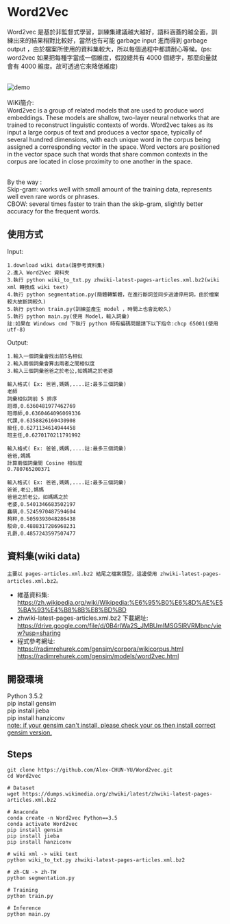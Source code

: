 # Word2Vec
Word2vec 是基於非監督式學習，訓練集建議越大越好，語料涵蓋的越全面，訓練出來的結果相對比較好，當然也有可能 garbage input 進而得到 garbage output ，由於檔案所使用的資料集較大，所以每個過程中都請耐心等候。(ps: word2vec 如果把每種字當成一個維度，假設總共有 4000 個總字，那麼向量就會有 4000 維度。故可透過它來降低維度)</br></br>

![demo](https://github.com/Alex-CHUN-YU/Word2vec/blob/master/image/demo.png)</br></br>
WiKi簡介:</br>
Word2vec is a group of related models that are used to produce word embeddings. These models are shallow, two-layer neural networks that are trained to reconstruct linguistic contexts of words. Word2vec takes as its input a large corpus of text and produces a vector space, typically of several hundred dimensions, with each unique word in the corpus being assigned a corresponding vector in the space. Word vectors are positioned in the vector space such that words that share common contexts in the corpus are located in close proximity to one another in the space.</br></br>

By the way :</br>
Skip-gram: works well with small amount of the training data, represents well even rare words or phrases.</br>
CBOW: several times faster to train than the skip-gram, slightly better accuracy for the frequent words.

## 使用方式
Input:</br>
```
1.download wiki data(請參考資料集)
2.進入 Word2Vec 資料夾
3.執行 python wiki_to_txt.py zhwiki-latest-pages-articles.xml.bz2(wiki xml 轉換成 wiki text)
4.執行 python segmentation.py(簡體轉繁體，在進行斷詞並同步過濾停用詞，由於檔案較大故斷詞較久)
5.執行 python train.py(訓練並產生 model ，時間上也會比較久)
5.執行 python main.py(使用 Model，輸入詞彙)
註:如果在 Windows cmd 下執行 python 時有編碼問題請下以下指令:chcp 65001(使用utf-8)
```
Output:</br>
```
1.輸入一個詞彙會找出前5名相似
2.輸入兩個詞彙會算出兩者之間相似度
3.輸入三個詞彙爸爸之於老公,如媽媽之於老婆

輸入格式( Ex: 爸爸,媽媽,....註:最多三個詞彙)
老師
詞彙相似詞前 5 排序
班導,0.6360481977462769
班導師,0.6360464096069336
代課,0.6358826160430908
級任,0.6271134614944458
班主任,0.6270170211791992

輸入格式( Ex: 爸爸,媽媽,....註:最多三個詞彙)
爸爸,媽媽
計算兩個詞彙間 Cosine 相似度
0.780765200371

輸入格式( Ex: 爸爸,媽媽,....註:最多三個詞彙)
爸爸,老公,媽媽
爸爸之於老公，如媽媽之於
老婆,0.5401346683502197
蠢萌,0.5245970487594604
夠秤,0.5059393048286438
駁命,0.4888317286968231
孔爵,0.4857243597507477
```

## 資料集(wiki data)
```
主要以 pages-articles.xml.bz2 結尾之檔案類型，這邊使用 zhwiki-latest-pages-articles.xml.bz2。
```
* 維基資料集:</br>
https://zh.wikipedia.org/wiki/Wikipedia:%E6%95%B0%E6%8D%AE%E5%BA%93%E4%B8%8B%E8%BD%BD</br>
* zhwiki-latest-pages-articles.xml.bz2 下載網址:</br>
https://drive.google.com/file/d/0B4rlWa2S_JMBUmlMSG5IRVRMbnc/view?usp=sharing </br>
* 程式參考網址:</br>
https://radimrehurek.com/gensim/corpora/wikicorpus.html</br>
https://radimrehurek.com/gensim/models/word2vec.html</br>

## 開發環境
Python 3.5.2</br>
pip install gensim</br>
pip install jieba</br>
pip install hanziconv</br>
[note: if your gensim can't install, please check your os then install correct gensim version.](https://blog.csdn.net/dalangzhonghangxing/article/details/78191593)</br>

## Steps
```
git clone https://github.com/Alex-CHUN-YU/Word2vec.git
cd Word2vec

# Dataset
wget https://dumps.wikimedia.org/zhwiki/latest/zhwiki-latest-pages-articles.xml.bz2

# Anaconda
conda create -n Word2vec Python==3.5
conda activate Word2vec
pip install gensim
pip install jieba
pip install hanziconv

# wiki xml -> wiki text
python wiki_to_txt.py zhwiki-latest-pages-articles.xml.bz2

# zh-CN -> zh-TW
python segmentation.py

# Training
python train.py

# Inference
python main.py
```


